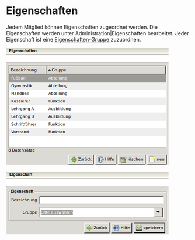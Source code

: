 # Eigenschaften

Jedem Mitglied können Eigenschaften zugeordnet werden. Die Eigenschaften werden unter Administration\|Eigenschaften bearbeitet. Jeder Eigenschaft ist eine [Eigenschaften-Gruppe ](/eigenschaften-gruppen.md)zuzuordnen.

![](/assets/Eigenschaftuebersicht.png)

![](/assets/Eigenschaft.png)



